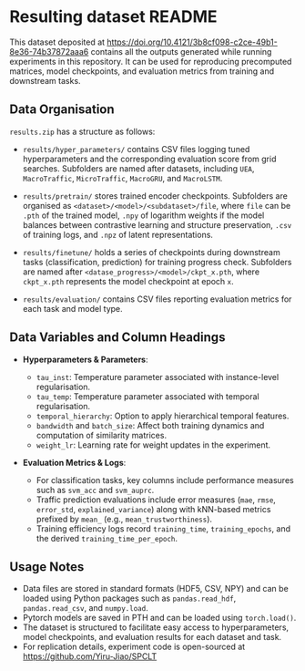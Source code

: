 # Resulting dataset README

This dataset deposited at https://doi.org/10.4121/3b8cf098-c2ce-49b1-8e36-74b37872aaa6 contains all the outputs generated while running experiments in this repository. It can be used for reproducing precomputed matrices, model checkpoints, and evaluation metrics from training and downstream tasks.

## Data Organisation
`results.zip` has a structure as follows:
- `results/hyper_parameters/` contains CSV files logging tuned hyperparameters and the corresponding evaluation score from grid searches. Subfolders are named after datasets, including `UEA`, `MacroTraffic`, `MicroTraffic`, `MacroGRU`, and `MacroLSTM`.

- `results/pretrain/` stores trained encoder checkpoints. Subfolders are organised as `<dataset>/<model>/<subdataset>/file`, where `file` can be `.pth` of the trained model, `.npy` of logarithm weights if the model balances between contrastive learning and structure preservation, `.csv` of training logs, and `.npz` of latent representations.

- `results/finetune/` holds a series of checkpoints during downstream tasks (classification, prediction) for training progress check. Subfolders are named after `<datase_progress>/<model>/ckpt_x.pth`, where `ckpt_x.pth` represents the model checkpoint at epoch `x`.

- `results/evaluation/` contains CSV files reporting evaluation metrics for each task and model type. 

## Data Variables and Column Headings
- **Hyperparameters & Parameters**:  
  - `tau_inst`: Temperature parameter associated with instance-level regularisation.  
  - `tau_temp`: Temperature parameter associated with temporal regularisation.  
  - `temporal_hierarchy`: Option to apply hierarchical temporal features.  
  - `bandwidth` and `batch_size`: Affect both training dynamics and computation of similarity matrices.
  - `weight_lr`: Learning rate for weight updates in the experiment.

- **Evaluation Metrics & Logs**:  
  - For classification tasks, key columns include performance measures such as `svm_acc` and `svm_auprc`.  
  - Traffic prediction evaluations include error measures (`mae`, `rmse`, `error_std`, `explained_variance`) along with kNN-based metrics prefixed by `mean_` (e.g., `mean_trustworthiness`).  
  - Training efficiency logs record `training_time`, `training_epochs`, and the derived `training_time_per_epoch`.

## Usage Notes
- Data files are stored in standard formats (HDF5, CSV, NPY) and can be loaded using Python packages such as `pandas.read_hdf`, `pandas.read_csv`, and `numpy.load`. 
- Pytorch models are saved in PTH and can be loaded using `torch.load()`.
- The dataset is structured to facilitate easy access to hyperparameters, model checkpoints, and evaluation results for each dataset and task.
- For replication details, experiment code is open-sourced at https://github.com/Yiru-Jiao/SPCLT

